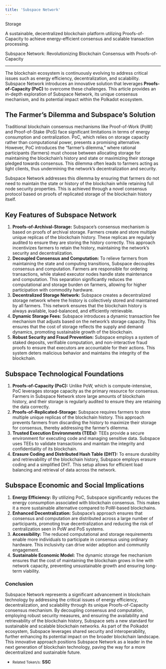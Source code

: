 ```yaml
---
title: 'Subspace Network'
---
```

Storage  

A sustainable, decentralized blockchain platform utilizing Proofs-of-Capacity to achieve energy-efficient consensus and scalable transaction processing.

Subspace Network: Revolutionizing Blockchain Consensus with Proofs-of-Capacity  

---------------------------------------------------------------------------------

The blockchain ecosystem is continuously evolving to address critical issues such as energy efficiency, decentralization, and scalability. Subspace Network introduces an innovative solution that leverages **Proofs-of-Capacity (PoC)** to overcome these challenges. This article provides an in-depth exploration of Subspace Network, its unique consensus mechanism, and its potential impact within the Polkadot ecosystem.

The Farmer’s Dilemma and Subspace’s Solution
--------------------------------------------

Traditional blockchain consensus mechanisms like Proof-of-Work (PoW) and Proof-of-Stake (PoS) face significant limitations in terms of energy consumption and centralization. PoC, which relies on storage capacity rather than computational power, presents a promising alternative. However, PoC introduces the “farmer’s dilemma,” where rational participants (farmers) must choose between allocating storage for maintaining the blockchain’s history and state or maximizing their storage pledged towards consensus. This dilemma often leads to farmers acting as light clients, thus undermining the network’s decentralization and security.

Subspace Network addresses this dilemma by ensuring that farmers do not need to maintain the state or history of the blockchain while retaining full node security properties. This is achieved through a novel consensus protocol based on proofs of replicated storage of the blockchain history itself.

Key Features of Subspace Network
--------------------------------

1. **Proofs-of-Archival-Storage:** Subspace’s consensus mechanism is based on proofs of archival storage. Farmers create and store multiple unique replicas of the blockchain history. These replicas are regularly audited to ensure they are storing the history correctly. This approach incentivizes farmers to retain the history, maintaining the network’s security and decentralization.
2. **Decoupled Consensus and Computation:** To relieve farmers from maintaining the state and computing transitions, Subspace decouples consensus and computation. Farmers are responsible for ordering transactions, while staked executor nodes handle state maintenance and computation. This separation significantly reduces the computational and storage burden on farmers, allowing for higher participation with commodity hardware.
3. **Decentralized Storage Network:** Subspace creates a decentralized storage network where the history is collectively stored and maintained by all farmers. This network ensures that the blockchain history is always available, load-balanced, and efficiently retrievable.
4. **Dynamic Storage Fees:** Subspace introduces a dynamic transaction fee mechanism that adjusts based on the network’s storage capacity. This ensures that the cost of storage reflects the supply and demand dynamics, promoting sustainable growth of the blockchain.
5. **Robust Security and Fraud Prevention:** Subspace employs a system of staked deposits, verifiable computation, and non-interactive fraud proofs to ensure that executors are accountable for their actions. This system deters malicious behavior and maintains the integrity of the blockchain.

Subspace Technological Foundations
----------------------------------

1. **Proofs-of-Capacity (PoC):** Unlike PoW, which is compute-intensive, PoC leverages storage capacity as the primary resource for consensus. Farmers in Subspace Network store large amounts of blockchain history, and their storage is regularly audited to ensure they are retaining the data correctly.
2. **Proofs-of-Replicated-Storage:** Subspace requires farmers to store multiple unique replicas of the blockchain history. This approach prevents farmers from discarding the history to maximize their storage for consensus, thereby addressing the farmer’s dilemma.
3. **Trusted Execution Environments (TEEs):** TEEs provide a secure environment for executing code and managing sensitive data. Subspace uses TEEs to validate transactions and maintain the integrity and confidentiality of its blockchain.
4. **Erasure Coding and Distributed Hash Table (DHT):** To ensure durability and retrievability of the blockchain history, Subspace employs erasure coding and a simplified DHT. This setup allows for efficient load balancing and retrieval of data across the network.

Subspace Economic and Social Implications
-----------------------------------------

1. **Energy Efficiency:** By utilizing PoC, Subspace significantly reduces the energy consumption associated with blockchain consensus. This makes it a more sustainable alternative compared to PoW-based blockchains.
2. **Enhanced Decentralization:** Subspace’s approach ensures that consensus and computation are distributed across a large number of participants, promoting true decentralization and reducing the risk of centralization seen in PoW and PoS systems.
3. **Accessibility:** The reduced computational and storage requirements enable more individuals to participate in consensus using ordinary hardware. This inclusivity can drive wider adoption and community engagement.
4. **Sustainable Economic Model:** The dynamic storage fee mechanism ensures that the cost of maintaining the blockchain grows in line with network capacity, preventing unsustainable growth and ensuring long-term viability.

### Conclusion

Subspace Network represents a significant advancement in blockchain technology by addressing the critical issues of energy efficiency, decentralization, and scalability through its unique Proofs-of-Capacity consensus mechanism. By decoupling consensus and computation, employing robust security measures, and ensuring the availability and retrievability of the blockchain history, Subspace sets a new standard for sustainable and scalable blockchain networks. As part of the Polkadot ecosystem, Subspace leverages shared security and interoperability, further enhancing its potential impact on the broader blockchain landscape. This innovative approach positions Subspace Network as a leader in the next generation of blockchain technology, paving the way for a more decentralized and sustainable future.

- <small>Related Token/s:</small> **SSC**
